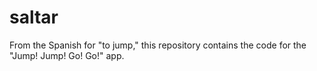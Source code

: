 # saltar
From the Spanish for "to jump," this repository contains the code for the "Jump! Jump! Go! Go!" app.

